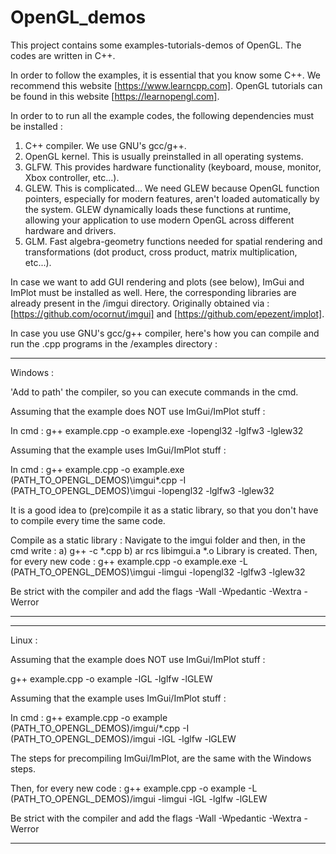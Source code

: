 # OpenGL_demos

This project contains some examples-tutorials-demos of OpenGL. The codes are written in C++.

In order to follow the examples, it is essential that you know some C++. We recommend this website [https://www.learncpp.com].
OpenGL tutorials can be found in this website [https://learnopengl.com].

In order to to run all the example codes, the following dependencies must be installed :
1) C++ compiler. We use GNU's gcc/g++.
2) OpenGL kernel. This is usually preinstalled in all operating systems.
3) GLFW. This provides hardware functionality (keyboard, mouse, monitor, Xbox controller, etc...).
4) GLEW. This is complicated... We need GLEW because OpenGL function pointers, especially for modern features, aren't loaded automatically by the system. GLEW
   dynamically loads these functions at runtime, allowing your application to use modern OpenGL across different hardware and drivers.
5) GLM. Fast algebra-geometry functions needed for spatial rendering and transformations (dot product, cross product, matrix multiplication, etc...).

In case we want to add GUI rendering and plots (see below), ImGui and ImPlot must be installed as well. Here, the corresponding libraries are already present
in the /imgui directory. Originally obtained via : [https://github.com/ocornut/imgui] and [https://github.com/epezent/implot].

In case you use GNU's gcc/g++ compiler, here's how you can compile and run the .cpp programs in the /examples directory :

-------------------------------------------------------------------------------------------------------------------------------------------------

Windows : 

'Add to path' the compiler, so you can execute commands in the cmd.

Assuming that the example does NOT use ImGui/ImPlot stuff :

In cmd : g++ example.cpp -o example.exe -lopengl32 -lglfw3 -lglew32

Assuming that the example uses ImGui/ImPlot stuff :

In cmd : g++ example.cpp -o example.exe (PATH_TO_OPENGL_DEMOS)\imgui\*.cpp -I (PATH_TO_OPENGL_DEMOS)\imgui -lopengl32 -lglfw3 -lglew32

It is a good idea to (pre)compile it as a static library, so that you don't have to compile every time the same code.

Compile as a static library : Navigate to the imgui folder and then, in the cmd write :
a) g++ -c *.cpp
b) ar rcs libimgui.a *.o
Library is created.
Then, for every new code : g++ example.cpp -o example.exe -L (PATH_TO_OPENGL_DEMOS)\imgui -limgui -lopengl32 -lglfw3 -lglew32

Be strict with the compiler and add the flags -Wall -Wpedantic -Wextra -Werror 

-------------------------------------------------------------------------------------------------------------------------------------------------

-------------------------------------------------------------------------------------------------------------------------------------------------

Linux :

Assuming that the example does NOT use ImGui/ImPlot stuff :

g++ example.cpp -o example -lGL -lglfw -lGLEW

Assuming that the example uses ImGui/ImPlot stuff :

In cmd : g++ example.cpp -o example (PATH_TO_OPENGL_DEMOS)/imgui/*.cpp -I (PATH_TO_OPENGL_DEMOS)/imgui -lGL -lglfw -lGLEW

The steps for precompiling ImGui/ImPlot, are the same with the Windows steps.

Then, for every new code : g++ example.cpp -o example -L (PATH_TO_OPENGL_DEMOS)/imgui -limgui -lGL -lglfw -lGLEW

Be strict with the compiler and add the flags -Wall -Wpedantic -Wextra -Werror

-------------------------------------------------------------------------------------------------------------------------------------------------
